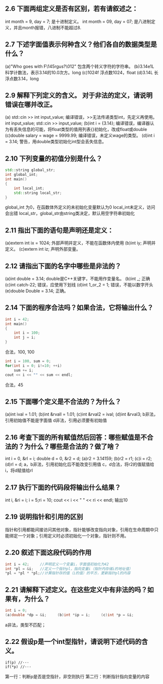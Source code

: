 ## 2.6 下面两组定义是否有区别，若有请叙述之：
int month = 9, day = 7; 
是十进制定义。
int month = 09, day = 07;
是八进制定义，并且month报错，八进制不能超过8.

## 2.7 下述字面值表示何种含义？他们各自的数据类型是什么？
(a)"Who goes with F\145rgus?\012"
包含两个转义字符的字符串。
(b)3.14e1L
科学计数法，表示3.14的10.0次方。long
(c)1024f
浮点数1024，float
(d)3.14L
长浮点数3.14，long

## 2.9 解释下列定义的含义。 对于非法的定义，请说明错误在哪并改正。
(a) std::cin >> int input_value;
编译错误，>>无法传递类型int，先定义再使用。
int input_value;
std::cin >> input_value;
(b)int i = {3.14};
编译错误，编译器认为有丢失信息的可能，将float类型的值用列表{}初始化，改成float或double
(c)double salary = wage = 9999.99;
编译错误，未定义wage的类型。
(d)int i = 3.14;
警告，用double类型初始化int型会丢失信息。

## 2.10 下列变量的初值分别是什么？
```C++
std::string global_str;
int global_int;
int main()
{
    int local_int;
    std::string local_str;
}
```
global_int 为0，在函数体外定义的未初始化变量默认为0
local_int未定义，访问会出错
local_str，global_str由string类决定，默认用空字符串初始化

## 2.11 指出下面的语句是声明还是定义：
(a)extern int ix = 1024;
外部声明并定义，不能在函数体内使用
(b)int iy;
声明并定义。
(c)extern int iz;
声明外部变量。

## 2.12 请指出下面的名字中哪些是非法的？
(a)int double = 3.14;
double是C++关键字，不能用作变量名。
(b)int _;
正确
(c)int catch-22;
错误，应使用下划线
(d)int 1_or_2 = 1;
错误，不能以数字开头
(e)double Double = 3.14;
正确。

## 2.14 下面的程序合法吗？如果合法，它将输出什么？
```C++
int i = 42;
int main()
{
    int i = 100;
    int j = i;
}
```
合法，100, 100
```C++
int i = 100, sum = 0;
for(int i = 0; i!=10; ++i)
    sum += i;
cout << i << "" << sum << endl;
```
合法，45

## 2.15 下面哪个定义是不合法的？为什么？
(a)int ival = 1.01;
(b)int &rvall = 1.01;
(c)int &rval2 = ival;
(d)int &rval3;
b非法，引用初始值不能是字面值
d非法，引用必须要有初始值

## 2.16 考查下面的所有赋值然后回答：哪些赋值是不合法的？为什么？哪些是合法的？做了啥？
int i = 0, &rl = i;
double d = 0, &r2 = d;
(a)r2 = 3.14159;    (b)r2 = r1;
(c)i = r2;  (d)rl = d;
a，b非法，引用初始化后不能改变引用值
c，d合法，将r2的值赋值给i，将d赋值给rl

## 2.17 执行下面的代码段将输出什么结果？
int i, &ri = i;
i = 5;ri = 10;
cout << i << " " << ri << endl;
输出10

## 2.19 说明指针和引用的区别
指针和引用都能间接访问其他对象，指针能够改变指向对象，引用在生命周期中只能绑定一个对象；引用定义时必须初始化一个对象，指针则不用。

## 2.20 叙述下面这段代码的作用
```C++
int i = 42;     //声明定义一个变量i，字面值初始化为42
int *pl = &i;   //定义一个指针pl，指向变量i（指针内存储i的地址值）
*pl = *pl * *pl;//计算指针存的值（i的值）的平方，更新指针pl的内容
```

## 2.21 请解释下述定义。在这些定义中有非法的吗？如果有，为什么？
```C++
int i = 0;
(a)double *dp = &i;     (b)int *ip = i;     (c)int *p = &i;
```
a非法，类型不匹配；

## 2.22 假设p是一个int型指针，请说明下述代码的含义。
```
if(p) //···
if(*p) //···
```
第一行：判断p是否是空指针，非空则执行
第二行：判断指针指向变量的内容

